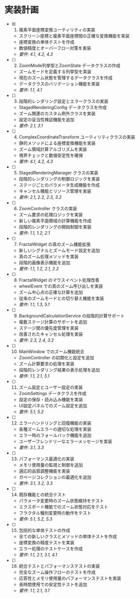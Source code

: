 # 実装計画

- [x] 1. 複素平面座標変換ユーティリティの実装
  - スクリーン座標と複素平面座標間の正確な変換機能を実装
  - 座標変換の単体テストを作成
  - 数値精度とオーバーフロー対策を実装
  - _要件: 4.1, 4.2, 4.3_

- [ ] 2. ZoomMode列挙型とZoomState データクラスの作成
  - ズームモードを定義する列挙型を実装
  - 現在のズーム状態を管理するデータクラスを作成
  - データクラスのバリデーション機能を実装
  - _要件: 1.1, 4.1_

- [ ] 3. 段階的レンダリング設定とエラークラスの実装
  - StagedRenderingConfig データクラスを作成
  - ズーム関連のカスタム例外クラスを実装
  - 設定の妥当性検証機能を追加
  - _要件: 2.1, 3.1_

- [ ] 4. ComplexCoordinateTransform ユーティリティクラスの実装
  - 静的メソッドによる座標変換機能を実装
  - ズーム領域計算アルゴリズムを実装
  - 境界チェックと数値安定性を確保
  - _要件: 4.1, 4.2, 4.3_

- [ ] 5. StagedRenderingManager クラスの実装
  - 段階的レンダリングの制御ロジックを実装
  - ステージごとのパラメータ生成機能を作成
  - キャンセル機能とリソース管理を実装
  - _要件: 2.1, 2.2, 2.3, 3.2_

- [ ] 6. ZoomController クラスの実装
  - ズーム要求の処理ロジックを実装
  - 新しい複素平面領域の計算機能を作成
  - 段階的レンダリングの開始制御を実装
  - _要件: 1.1, 1.2, 2.1_

- [ ] 7. FractalWidget の真のズーム機能拡張
  - 新しいシグナルとズームモード設定を追加
  - 真のズーム処理メソッドを実装
  - 段階的画像表示機能を追加
  - _要件: 1.1, 1.2, 2.1, 2.2_

- [ ] 8. FractalWidget のマウスイベント処理改善
  - wheelEvent での真のズーム呼び出しを実装
  - ズーム中心点の正確な計算を追加
  - 従来のズームモードとの切り替え機能を実装
  - _要件: 1.1, 1.3, 5.1_

- [ ] 9. BackgroundCalculationService の段階的計算サポート
  - 複数ステージ計算のサポートを追加
  - ステージ間の優先度管理を実装
  - 改善されたキャンセル処理を実装
  - _要件: 2.3, 2.4, 3.2_

- [ ] 10. MainWindow でのズーム機能統合
  - ZoomController の初期化と設定を追加
  - ズーム計算要求の処理を実装
  - 段階的レンダリング結果の表示処理を追加
  - _要件: 1.1, 2.1, 5.1_

- [ ] 11. ズーム設定とユーザー設定の実装
  - ZoomSettings データクラスを作成
  - 設定の保存・読み込み機能を実装
  - UI設定パネルでのズーム設定を追加
  - _要件: 5.1, 5.2_

- [ ] 12. エラーハンドリングと回復機能の実装
  - 各種ズームエラーの適切な処理を実装
  - エラー時のフォールバック機能を追加
  - ユーザーフレンドリーなエラーメッセージを実装
  - _要件: 3.1, 3.3_

- [ ] 13. パフォーマンス最適化の実装
  - メモリ使用量の監視と制御を追加
  - 適応的品質調整機能を実装
  - ガベージコレクションの最適化を追加
  - _要件: 3.1, 3.2, 3.3_

- [ ] 14. 既存機能との統合テスト
  - パラメータ変更時のズーム状態維持をテスト
  - エクスポート機能でのズーム状態対応をテスト
  - フラクタル種別変更時の動作をテスト
  - _要件: 5.1, 5.2, 5.3_

- [ ] 15. 包括的な単体テストの作成
  - 全ての新しいクラスとメソッドの単体テストを作成
  - 座標変換の精度テストを実装
  - エラー処理のテストケースを作成
  - _要件: 1.1, 2.1, 3.1, 4.1_

- [ ] 16. 統合テストとパフォーマンステストの実装
  - 完全なズーム操作フローのテストを作成
  - 応答性とメモリ使用量のパフォーマンステストを実装
  - 長時間使用での安定性テストを追加
  - _要件: 1.1, 2.1, 3.1_